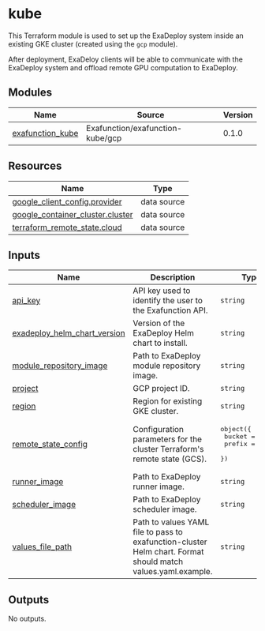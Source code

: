 # kube

This Terraform module is used to set up the ExaDeploy system inside an existing GKE cluster (created using the `gcp` module).

After deployment, ExaDeloy clients will be able to communicate with the ExaDeploy system and offload remote GPU computation to ExaDeploy.

<!-- BEGIN_TF_DOCS -->
## Modules

| Name | Source | Version |
|------|--------|---------|
| <a name="module_exafunction_kube"></a> [exafunction\_kube](#module\_exafunction\_kube) | Exafunction/exafunction-kube/gcp | 0.1.0 |

## Resources

| Name | Type |
|------|------|
| [google_client_config.provider](https://registry.terraform.io/providers/hashicorp/google/latest/docs/data-sources/client_config) | data source |
| [google_container_cluster.cluster](https://registry.terraform.io/providers/hashicorp/google/latest/docs/data-sources/container_cluster) | data source |
| [terraform_remote_state.cloud](https://registry.terraform.io/providers/hashicorp/terraform/latest/docs/data-sources/remote_state) | data source |

## Inputs

| Name | Description | Type | Default | Required |
|------|-------------|------|---------|:--------:|
| <a name="input_api_key"></a> [api\_key](#input\_api\_key) | API key used to identify the user to the Exafunction API. | `string` | n/a | yes |
| <a name="input_exadeploy_helm_chart_version"></a> [exadeploy\_helm\_chart\_version](#input\_exadeploy\_helm\_chart\_version) | Version of the ExaDeploy Helm chart to install. | `string` | n/a | yes |
| <a name="input_module_repository_image"></a> [module\_repository\_image](#input\_module\_repository\_image) | Path to ExaDeploy module repository image. | `string` | n/a | yes |
| <a name="input_project"></a> [project](#input\_project) | GCP project ID. | `string` | n/a | yes |
| <a name="input_region"></a> [region](#input\_region) | Region for existing GKE cluster. | `string` | n/a | yes |
| <a name="input_remote_state_config"></a> [remote\_state\_config](#input\_remote\_state\_config) | Configuration parameters for the cluster Terraform's remote state (GCS). | <pre>object({<br>    bucket = string<br>    prefix = string<br>  })</pre> | n/a | yes |
| <a name="input_runner_image"></a> [runner\_image](#input\_runner\_image) | Path to ExaDeploy runner image. | `string` | n/a | yes |
| <a name="input_scheduler_image"></a> [scheduler\_image](#input\_scheduler\_image) | Path to ExaDeploy scheduler image. | `string` | n/a | yes |
| <a name="input_values_file_path"></a> [values\_file\_path](#input\_values\_file\_path) | Path to values YAML file to pass to exafunction-cluster Helm chart. Format should match values.yaml.example. | `string` | `null` | no |

## Outputs

No outputs.
<!-- END_TF_DOCS -->
